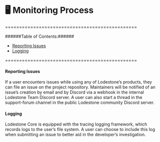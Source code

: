 # 🖥️ Monitoring Process

===============================================

######Table of Contents:######
* [Reporting Issues](#reporting-issues)
* [Logging](#logging)

===============================================

#### Reporting Issues
If a user encounters issues while using any of Lodestone’s products, they can file an issue on the project repository. Maintainers will be notified of an issue’s creation by email and by Discord via a webhook in the internal Lodestone Team Discord server. A user can also start a thread in the support-forum channel in the public Lodestone community Discord server.

#### Logging
Lodestone Core is equipped with the tracing logging framework, which records logs to the user’s file system. A user can choose to include this log when submitting an issue to better aid in the developer’s investigation.